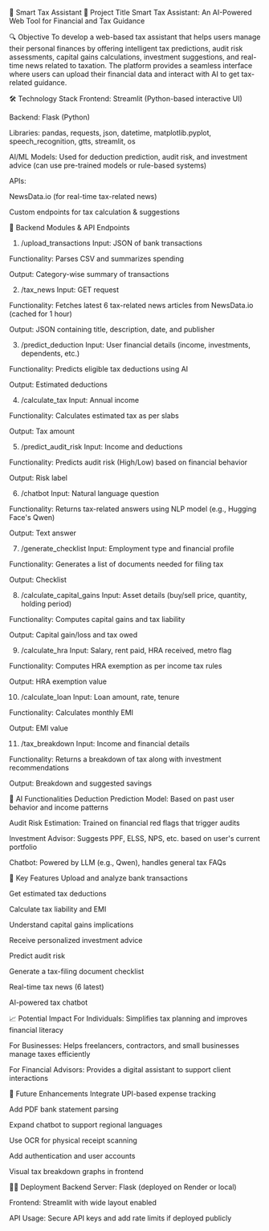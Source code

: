 💼 Smart Tax Assistant
📌 Project Title
Smart Tax Assistant: An AI-Powered Web Tool for Financial and Tax Guidance

🔍 Objective
To develop a web-based tax assistant that helps users manage their personal finances by offering intelligent tax predictions, audit risk assessments, capital gains calculations, investment suggestions, and real-time news related to taxation. The platform provides a seamless interface where users can upload their financial data and interact with AI to get tax-related guidance.

🛠️ Technology Stack
Frontend: Streamlit (Python-based interactive UI)

Backend: Flask (Python)

Libraries: pandas, requests, json, datetime, matplotlib.pyplot, speech_recognition, gtts, streamlit, os

AI/ML Models: Used for deduction prediction, audit risk, and investment advice (can use pre-trained models or rule-based systems)

APIs:

NewsData.io (for real-time tax-related news)

Custom endpoints for tax calculation & suggestions

📁 Backend Modules & API Endpoints
1. /upload_transactions
Input: JSON of bank transactions

Functionality: Parses CSV and summarizes spending

Output: Category-wise summary of transactions

2. /tax_news
Input: GET request

Functionality: Fetches latest 6 tax-related news articles from NewsData.io (cached for 1 hour)

Output: JSON containing title, description, date, and publisher

3. /predict_deduction
Input: User financial details (income, investments, dependents, etc.)

Functionality: Predicts eligible tax deductions using AI

Output: Estimated deductions

4. /calculate_tax
Input: Annual income

Functionality: Calculates estimated tax as per slabs

Output: Tax amount

5. /predict_audit_risk
Input: Income and deductions

Functionality: Predicts audit risk (High/Low) based on financial behavior

Output: Risk label

6. /chatbot
Input: Natural language question

Functionality: Returns tax-related answers using NLP model (e.g., Hugging Face's Qwen)

Output: Text answer

7. /generate_checklist
Input: Employment type and financial profile

Functionality: Generates a list of documents needed for filing tax

Output: Checklist

8. /calculate_capital_gains
Input: Asset details (buy/sell price, quantity, holding period)

Functionality: Computes capital gains and tax liability

Output: Capital gain/loss and tax owed

9. /calculate_hra
Input: Salary, rent paid, HRA received, metro flag

Functionality: Computes HRA exemption as per income tax rules

Output: HRA exemption value

10. /calculate_loan
Input: Loan amount, rate, tenure

Functionality: Calculates monthly EMI

Output: EMI value

11. /tax_breakdown
Input: Income and financial details

Functionality: Returns a breakdown of tax along with investment recommendations

Output: Breakdown and suggested savings

🧠 AI Functionalities
Deduction Prediction Model: Based on past user behavior and income patterns

Audit Risk Estimation: Trained on financial red flags that trigger audits

Investment Advisor: Suggests PPF, ELSS, NPS, etc. based on user's current portfolio

Chatbot: Powered by LLM (e.g., Qwen), handles general tax FAQs

🎯 Key Features
Upload and analyze bank transactions

Get estimated tax deductions

Calculate tax liability and EMI

Understand capital gains implications

Receive personalized investment advice

Predict audit risk

Generate a tax-filing document checklist

Real-time tax news (6 latest)

AI-powered tax chatbot

📈 Potential Impact
For Individuals: Simplifies tax planning and improves financial literacy

For Businesses: Helps freelancers, contractors, and small businesses manage taxes efficiently

For Financial Advisors: Provides a digital assistant to support client interactions

📎 Future Enhancements
Integrate UPI-based expense tracking

Add PDF bank statement parsing

Expand chatbot to support regional languages

Use OCR for physical receipt scanning

Add authentication and user accounts

Visual tax breakdown graphs in frontend

👨‍💻 Deployment
Backend Server: Flask (deployed on Render or local)

Frontend: Streamlit with wide layout enabled

API Usage: Secure API keys and add rate limits if deployed publicly

